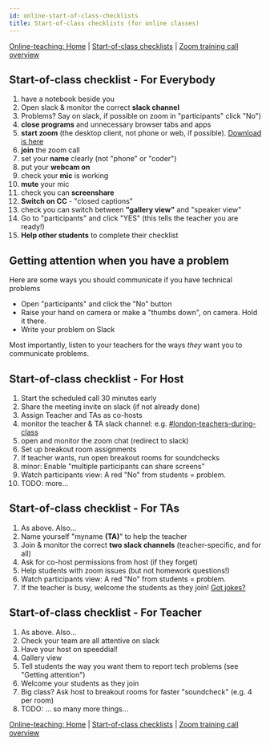 ```yaml
---
id: online-start-of-class-checklists
title: Start-of-class checklists (for online classes)
---
```


[Online-teaching: Home](online-teaching.md)
| [Start-of-class checklists](online-start-of-class-checklists.md)
| [Zoom training call overview](zoom-training-call-overview)


## Start-of-class checklist - For Everybody
1. have a notebook beside you
1. Open slack & monitor the correct **slack channel**
1. Problems?  Say on slack, if possible on zoom in "participants" click "No")
1. **close programs** and unnecessary browser tabs and apps
1. **start zoom** (the desktop client, not phone or web, if possible).  [Download is here](https://zoom.us/download)
1. **join** the zoom call
1. set your **name** clearly (not "phone" or "coder")
1. put your **webcam on**
1. check your **mic** is working
1. **mute** your mic
1. check you can **screenshare**
1. **Switch on CC** - "closed captions"
1. check you can switch between **"gallery view"** and "speaker view"
1. Go to "participants" and click "YES" (this tells the teacher you are ready!)
1. **Help other students** to complete their checklist

## Getting attention when you have a problem

Here are some ways you should communicate if you have technical problems
 * Open "participants" and click the "No" button
 * Raise your hand on camera or make a "thumbs down", on camera.  Hold it there.
 * Write your problem on Slack

Most importantly, listen to your teachers for the ways *they* want you to communicate problems.

## Start-of-class checklist - For Host
1. Start the scheduled call 30 minutes early
1. Share the meeting invite on slack (if not already done)
1. Assign Teacher and TAs as co-hosts
1. monitor the teacher & TA slack channel: e.g. [#london-teachers-during-class](https://app.slack.com/client/T2H71EFLK/C0109KRLYTS/thread/C010D1C41K2-1584699383.012200)
1. open and monitor the zoom chat (redirect to slack)
1. Set up breakout room assignments
1. If teacher wants, run open breakout rooms for soundchecks
1. minor: Enable "multiple participants can share screens"
1. Watch participants view: A red "No" from students = problem.
1. TODO: more...


## Start-of-class checklist - For TAs
1. As above.  Also...
1. Name yourself "myname **(TA)**" to help the teacher
1. Join & monitor the correct **two slack channels** (teacher-specific, and for all)
1. Ask for co-host permissions from host (if they forget)
1. Help students with zoom issues (but not homework questions!)
1. Watch participants view: A red "No" from students = problem.
1. If the teacher is busy, welcome the students as they join! [Got jokes?](https://dadjokegenerator.com/)

## Start-of-class checklist - For Teacher
1. As above.  Also...
1. Check your team are all attentive on slack
1. Have your host on speeddial!
1. Gallery view
1. Tell students the way you want them to report tech problems (see "Getting attention")
1. Welcome your students as they join
1. Big class?  Ask host to breakout rooms for faster "soundcheck" (e.g. 4 per room)
1. TODO: ... so many more things...

[Online-teaching: Home](online-teaching.md)
| [Start-of-class checklists](online-start-of-class-checklists.md)
| [Zoom training call overview](zoom-training-call-overview)
